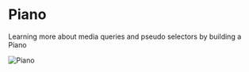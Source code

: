 # Piano
Learning more about media queries and pseudo selectors by building a Piano


![Piano](https://user-images.githubusercontent.com/77103357/202797077-7414e0f1-ef5e-4a77-8bfd-5fcd42def29e.png)
